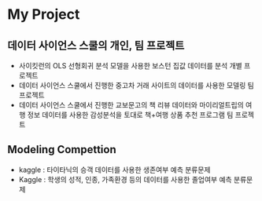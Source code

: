 # My Project

## 데이터 사이언스 스쿨의 개인, 팀 프로젝트
- 사이킷런의 OLS 선형회귀 분석 모델을 사용한 보스턴 집값 데이터를 분석 개별 프로젝트
- 데이터 사이언스 스쿨에서 진행한 중고차 거래 사이트의 데이터를 사용한 모델링 팀 프로젝트
- 데이터 사이언스 스쿨에서 진행한 교보문고의 책 리뷰 데이터와 마이리얼트립의 여행 정보 데이터를 사용한 감성분석을 토대로 책+여행 상품 추천 프로그램 팀 프로젝트

## Modeling Compettion 
- kaggle : 타이타닉의 승객 데이터를 사용한 생존여부 예측 분류문제
- Kaggle : 학생의 성적, 인종, 가족환경 등의 데이터를 사용한 졸업여부 예측 분류문제

